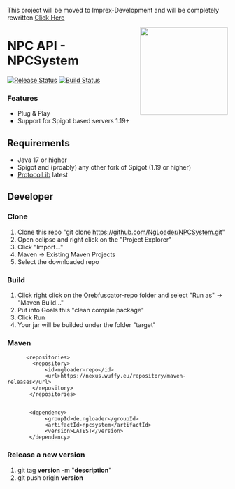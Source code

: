 This project will be moved to Imprex-Development and will be completely rewritten [Click Here](https://github.com/Imprex-Development/holographic-entities)

<img align="right" src="https://user-images.githubusercontent.com/13753840/116860045-3dff0500-ac01-11eb-86c4-aea9161fdcd8.png" height="200" width="200">

# NPC API - NPCSystem
[![Release Status](https://github.com/NgLoader/NPCSystem/workflows/Releases/badge.svg)](https://github.com/NgLoader/NPCSystem/releases/latest) [![Build Status](https://github.com/NgLoader/NPCSystem/workflows/Build/badge.svg)](https://github.com/NgLoader/NPCSSystem/actions?query=workflow%3ABuild)

### Features
* Plug & Play
* Support for Spigot based servers 1.19+ 

## Requirements
- Java 17 or higher
- Spigot and (proably) any other fork of Spigot (1.19 or higher)
- [ProtocolLib](https://www.spigotmc.org/resources/protocollib.1997) latest

## Developer

### Clone
1. Clone this repo "git clone https://github.com/NgLoader/NPCSystem.git"
2. Open eclipse and right click on the "Project Explorer"
3. Click "Import..."
4. Maven -> Existing Maven Projects
5. Select the downloaded repo

### Build
1. Click right click on the Orebfuscator-repo folder and select "Run as" -> "Maven Build..."
2. Put into Goals this "clean compile package"
3. Click Run
4. Your jar will be builded under the folder "target"

### Maven
```maven
      <repositories>
		<repository>
			<id>ngloader-repo</id>
			<url>https://nexus.wuffy.eu/repository/maven-releases</url>
		</repository>
       </repositories>


       <dependency>
            <groupId>de.ngloader</groupId>
            <artifactId>npcsystem</artifactId>
            <version>LATEST</version>
       </dependency>
```

### Release a new version
1. git tag **version** -m "**description**"
2. git push origin **version**
